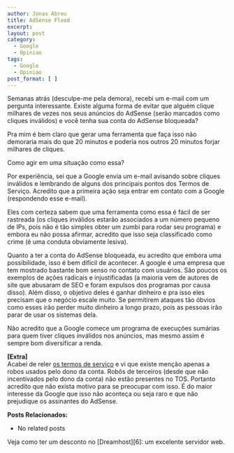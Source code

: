 ```yaml
---
author: Jonas Abreu
title: AdSense Flood
excerpt:
layout: post
category:
  - Google
  - Opiniao
tags:
  - Google
  - Opiniao
post_format: [ ]
---
```

Semanas atrás (desculpe-me pela demora), recebi um e-mail com um pergunta interessante. Existe alguma forma de evitar que alguém clique milhares de vezes nos seus anúncios do AdSense (serão marcados como cliques inválidos) e você tenha sua conta do AdSense bloqueada?

Pra mim é bem claro que gerar uma ferramenta que faça isso não demoraria mais do que 20 minutos e poderia nos outros 20 minutos forjar milhares de cliques.

Como agir em uma situação como essa?

Por experiência, sei que a Google envia um e-mail avisando sobre cliques inválidos e lembrando de alguns dos principais pontos dos Termos de Serviço. Acredito que a primeira ação seja entrar em contato com a Google (respondendo esse e-mail).

Eles com certeza sabem que uma ferramenta como essa é fácil de ser rastreada (os cliques inválidos estarão associados a um número pequeno de IPs, pois não é tão simples obter um zumbi para rodar seu programa) e embora eu não possa afirmar, acredito que isso seja classificado como crime (é uma conduta obviamente lesiva).

Quanto a ter a conta do AdSense bloqueada, eu acredito que embora uma possibilidade, isso é bem difícil de acontecer. A google é uma empresa que tem mostrado bastante bom senso no contato com usuários. São poucos os exemplos de ações radicais e injustificadas (a maioria vem de autores de site que abusaram de SEO e foram expulsos dos programas por causa disso). Além disso, o objetivo deles é ganhar dinheiro e pra isso eles precisam que o negócio escale muito. Se permitirem ataques tão óbvios como esses irão perder muito dinheiro a longo prazo, pois as pessoas irão parar de usar os sistemas dela.

Não acredito que a Google comece um programa de execuções sumárias para quem tiver cliques inválidos nos anúncios, mas mesmo assim é sempre bom diversificar a renda.

**[Extra]**  
Acabei de reler [os termos de serviço][1] e vi que existe menção apenas a robos usados pelo dono da conta. Robôs de terceiros (desde que não incentivados pelo dono da conta) não estão presentes no TOS. Portanto acredito que não exista motivo para se preocupar com isso. É do maior interesse da Google que isso não aconteça ou seja raro e que não prejudique os assinantes do AdSense.

**Posts Relacionados:** 
*   No related posts










Veja como ter um desconto no [Dreamhost][6]: um excelente servidor web.

 [1]: https://www.google.com/adsense/static/pt_BR/LocalizedTerms.html?hl=pt_BR






